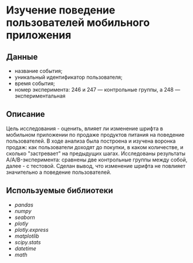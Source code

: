 # Изучение поведение пользователей мобильного приложения


## Данные

- название события;
- уникальный идентификатор пользователя;
- время события;
- номер эксперимента: 246 и 247 — контрольные группы, а 248 — экспериментальная


## Описание

Цель исследования - оценить, влияет ли изменение шрифта в мобильном приложении по продаже продуктов питания на поведение пользователей.
В ходе анализа была построена и изучена воронка продаж: как пользователи доходят до покупки, в каком количестве, и сколько "застревает" на предыдущих шагах.
Исследованы результаты A/A/B-эксперимента: сравнены две контрольные группы между собой, далее - с тестовой. Сделан вывод, что изменение шрифта не повлияет значительно а поведение пользователей.


## Используемые библиотеки

- *pandas*
- *numpy*
- *seaborn*
- *plotly*
- *plotly.express*
- *matplotlib*
- *scipy.stats*
- *datetime*
- *math*
